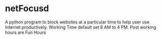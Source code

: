 # netFocusd
A python program to block websites at a particular time to help user use Internet productively.
Working Time default set 8 AM to 4 PM.
Post working hours are Fun Hours

